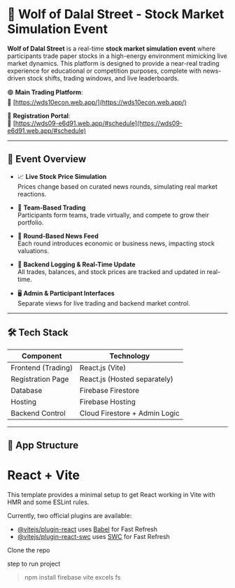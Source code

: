 # 🐺 Wolf of Dalal Street - Stock Market Simulation Event

**Wolf of Dalal Street** is a real-time **stock market simulation event** where participants trade paper stocks in a high-energy environment mimicking live market dynamics. This platform is designed to provide a near-real trading experience for educational or competition purposes, complete with news-driven stock shifts, trading windows, and live leaderboards.

🟢 **Main Trading Platform**:  
🔗 [https://wds10econ.web.app/](https://wds10econ.web.app/)

📝 **Registration Portal**:  
🔗 [https://wds09-e6d91.web.app/#schedule](https://wds09-e6d91.web.app/#schedule)

---

## 🎯 Event Overview

- 📈 **Live Stock Price Simulation**  
  Prices change based on curated news rounds, simulating real market reactions.

- 👥 **Team-Based Trading**  
  Participants form teams, trade virtually, and compete to grow their portfolio.

- 📰 **Round-Based News Feed**  
  Each round introduces economic or business news, impacting stock valuations.

- 🧾 **Backend Logging & Real-Time Update**  
  All trades, balances, and stock prices are tracked and updated in real-time.

- 🖥️ **Admin & Participant Interfaces**  
  Separate views for live trading and backend market control.

---

## 🛠️ Tech Stack

| Component           | Technology               |
|--------------------|--------------------------|
| Frontend (Trading) | React.js (Vite)          |
| Registration Page  | React.js (Hosted separately) |
| Database           | Firebase Firestore       |
| Hosting            | Firebase Hosting         |
| Backend Control    | Cloud Firestore + Admin Logic |

---

## 🔗 App Structure

# React + Vite

This template provides a minimal setup to get React working in Vite with HMR and some ESLint rules.

Currently, two official plugins are available:

- [@vitejs/plugin-react](https://github.com/vitejs/vite-plugin-react/blob/main/packages/plugin-react/README.md) uses [Babel](https://babeljs.io/) for Fast Refresh
- [@vitejs/plugin-react-swc](https://github.com/vitejs/vite-plugin-react-swc) uses [SWC](https://swc.rs/) for Fast Refresh

Clone the repo

step to run project 
> npm install firebase vite excels fs
 

